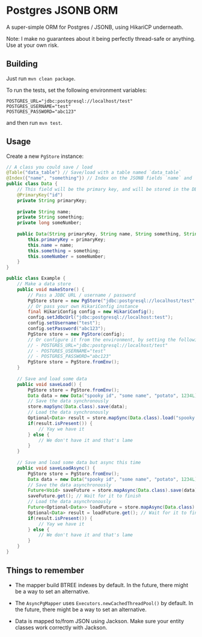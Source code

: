 # Postgres JSONB ORM

A super-simple ORM for Postgres / JSONB, using HikariCP underneath. 

Note: I make no guarantees about it being perfectly thread-safe or anything. Use at your own risk.

## Building

Just run `mvn clean package`.

To run the tests, set the following environment variables:
```
POSTGRES_URL="jdbc:postgresql://localhost/test"
POSTGRES_USERNAME="test"
POSTGRES_PASSWORD="abc123"
```
and then run `mvn test`.

## Usage

Create a new `PgStore` instance:
```Java
// A class you could save / load
@Table("data_table") // Save/load with a table named `data_table`
@Index({"name", "something"}) // Index on the JSONB fields `name` and `something`
public class Data {
    // This field will be the primary key, and will be stored in the DB as a column named "id"  
    @PrimaryKey("id")
    private String primaryKey;
    
    private String name;
    private String something;
    private long someNumber;
    
    public Data(String primaryKey, String name, String something, String someNumber) {
        this.primaryKey = primaryKey;
        this.name = name;
        this.something = something;
        this.someNumber = someNumber;
    }
}

public class Example {
    // Make a data store
    public void makeStore() {
        // Pass a JDBC URL / username / password
        PgStore store = new PgStore("jdbc:postgresql://localhost/test", "test", "abc123");
        // Or pass your own HikariConfig instance
        final HikariConfig config = new HikariConfig();
        config.setJdbcUrl("jdbc:postgresql://localhost:test");
        config.setUsername("test");
        config.setPassword("abc123");
        PgStore store = new PgStore(config);
        // Or configure it from the environment, by setting the following env vars:
        // - POSTGRES_URL="jdbc:postgresql://localhost/test"
        // - POSTGRES_USERNAME="test"
        // - POSTGRES_PASSWORD="abc123"
        PgStore store = PgStore.fromEnv();
    }
    
    // Save and load some data
    public void saveLoad() {
        PgStore store = PgStore.fromEnv();
        Data data = new Data("spooky id", "some name", "potato", 1234L);
        // Save the data synchronously
        store.mapSync(Data.class).save(data);
        // Load the data synchronously
        Optional<Data> result = store.mapSync(Data.class).load("spooky id");
        if(result.isPresent()) {
            // Yay we have it
        } else {
            // We don't have it and that's lame
        }
    }
    
    // Save and load some data but async this time
    public void saveLoadAsync() {
        PgStore store = PgStore.fromEnv();
        Data data = new Data("spooky id", "some name", "potato", 1234L);
        // Save the data asynchronously
        Future<Void> saveFuture = store.mapAsync(Data.class).save(data);
        saveFuture.get(); // Wait for it to finish
        // Load the data asynchronously
        Future<Optional<Data>> loadFuture = store.mapAsync(Data.class).load("spooky id");
        Optional<Data> result = loadFuture.get(); // Wait for it to finish
        if(result.isPresent()) {
            // Yay we have it
        } else {
            // We don't have it and that's lame
        }
    }
}
```

## Things to remember

- The mapper build BTREE indexes by default. In the future, there might be a way to set an alternative.

- The `AsyncPgMapper` uses `Executors.newCachedThreadPool()` by default. In the future, there might be a way to set an 
  alternative.

- Data is mapped to/from JSON using Jackson. Make sure your entity classes work correctly with Jackson.